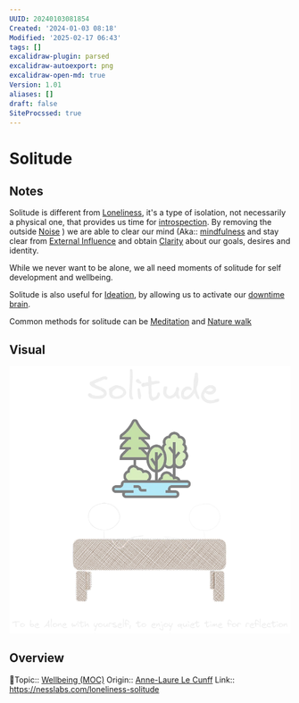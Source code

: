 ```yaml
---
UUID: 20240103081854
Created: '2024-01-03 08:18'
Modified: '2025-02-17 06:43'
tags: []
excalidraw-plugin: parsed
excalidraw-autoexport: png
excalidraw-open-md: true
Version: 1.01
aliases: []
draft: false
SiteProcssed: true
---
```


# Solitude

## Notes

Solitude is different from [Loneliness](/notes/loneliness.md), it's a type of isolation, not necessarily a physical one, that provides us time for [introspection](/notes/introspection.md). By removing the outside [Noise](/notes/noise.md) ) we are able to clear our mind (Aka:: [mindfulness](/notes/intentionality.md) and stay clear from [External Influence](/notes/external-influence.md) and obtain [Clarity](/notes/clarity.md) about our goals, desires and identity.

While we never want to be alone, we all need moments of solitude for self development and wellbeing.

Solitude is also useful for [Ideation](/notes/ideation.md), by allowing us to activate our [downtime brain](/notes/downtime-brain.md).

Common methods for solitude can be [Meditation](/notes/meditation.md) and [Nature walk](/notes/nature-walk.md)

## Visual

![Solitude.webp](/notes/solitude.webp)

## Overview
🔼Topic:: [Wellbeing (MOC)](/mocs/wellbeing-moc.md)
Origin:: [Anne-Laure Le Cunff](/notes/anne-laure-le-cunff.md)
Link:: https://nesslabs.com/loneliness-solitude

